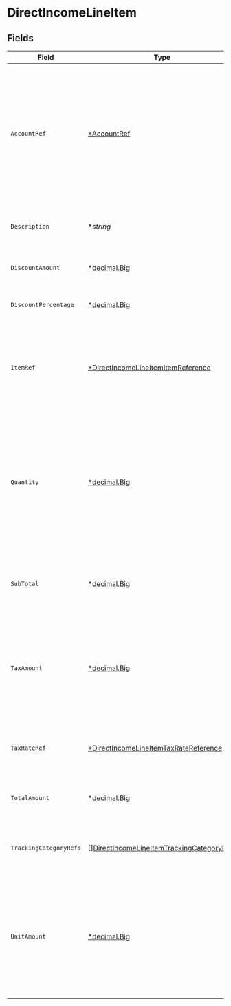 # DirectIncomeLineItem


## Fields

| Field                                                                                                                                                     | Type                                                                                                                                                      | Required                                                                                                                                                  | Description                                                                                                                                               |
| --------------------------------------------------------------------------------------------------------------------------------------------------------- | --------------------------------------------------------------------------------------------------------------------------------------------------------- | --------------------------------------------------------------------------------------------------------------------------------------------------------- | --------------------------------------------------------------------------------------------------------------------------------------------------------- |
| `AccountRef`                                                                                                                                              | [*AccountRef](../../models/shared/accountref.md)                                                                                                          | :heavy_minus_sign:                                                                                                                                        | Data types that reference an account, for example bill and invoice line items, use an accountRef that includes the ID and name of the linked account.     |
| `Description`                                                                                                                                             | **string*                                                                                                                                                 | :heavy_minus_sign:                                                                                                                                        | A user-friendly name of the goods or services.                                                                                                            |
| `DiscountAmount`                                                                                                                                          | [*decimal.Big](https://pkg.go.dev/github.com/ericlagergren/decimal#Big)                                                                                   | :heavy_minus_sign:                                                                                                                                        | Discount amount for the line before tax.                                                                                                                  |
| `DiscountPercentage`                                                                                                                                      | [*decimal.Big](https://pkg.go.dev/github.com/ericlagergren/decimal#Big)                                                                                   | :heavy_minus_sign:                                                                                                                                        | Discount percentage for the line before tax.                                                                                                              |
| `ItemRef`                                                                                                                                                 | [*DirectIncomeLineItemItemReference](../../models/shared/directincomelineitemitemreference.md)                                                            | :heavy_minus_sign:                                                                                                                                        | Reference to the product, service type, or inventory item to which the direct cost is linked.                                                             |
| `Quantity`                                                                                                                                                | [*decimal.Big](https://pkg.go.dev/github.com/ericlagergren/decimal#Big)                                                                                   | :heavy_check_mark:                                                                                                                                        | The number of units of goods or services received.<br/><br/>Note: If the platform does not provide this information, the quantity will be mapped as 1.    |
| `SubTotal`                                                                                                                                                | [*decimal.Big](https://pkg.go.dev/github.com/ericlagergren/decimal#Big)                                                                                   | :heavy_minus_sign:                                                                                                                                        | The amount of the line, inclusive of discounts, but exclusive of tax.                                                                                     |
| `TaxAmount`                                                                                                                                               | [*decimal.Big](https://pkg.go.dev/github.com/ericlagergren/decimal#Big)                                                                                   | :heavy_minus_sign:                                                                                                                                        | The amount of tax for the line.<br/>Note: If the platform does not provide this information, the quantity will be mapped as 0.00.                         |
| `TaxRateRef`                                                                                                                                              | [*DirectIncomeLineItemTaxRateReference](../../models/shared/directincomelineitemtaxratereference.md)                                                      | :heavy_minus_sign:                                                                                                                                        | Reference to the tax rate to which the line item is linked.                                                                                               |
| `TotalAmount`                                                                                                                                             | [*decimal.Big](https://pkg.go.dev/github.com/ericlagergren/decimal#Big)                                                                                   | :heavy_minus_sign:                                                                                                                                        | The total amount of the line, including tax.                                                                                                              |
| `TrackingCategoryRefs`                                                                                                                                    | [][DirectIncomeLineItemTrackingCategoryRefs](../../models/shared/directincomelineitemtrackingcategoryrefs.md)                                             | :heavy_minus_sign:                                                                                                                                        | An array of categories against which this direct cost is tracked.                                                                                         |
| `UnitAmount`                                                                                                                                              | [*decimal.Big](https://pkg.go.dev/github.com/ericlagergren/decimal#Big)                                                                                   | :heavy_check_mark:                                                                                                                                        | The price of each unit of goods or services.<br/>Note: If the platform does not provide this information, the unit amount will be mapped to the total amount. |
